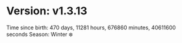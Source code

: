 # Version: v1.3.13
Time since birth: 470 days, 11281 hours, 676860 minutes, 40611600 seconds
Season: Winter ❄️
